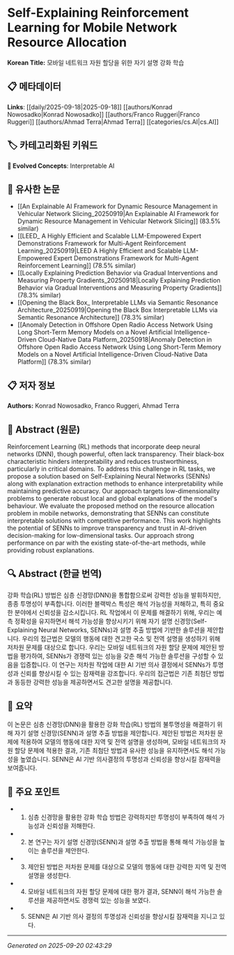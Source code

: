# Self-Explaining Reinforcement Learning for Mobile Network Resource Allocation

**Korean Title:** 모바일 네트워크 자원 할당을 위한 자기 설명 강화 학습

## 📋 메타데이터

**Links**: [[daily/2025-09-18|2025-09-18]] [[authors/Konrad Nowosadko|Konrad Nowosadko]] [[authors/Franco Ruggeri|Franco Ruggeri]] [[authors/Ahmad Terra|Ahmad Terra]] [[categories/cs.AI|cs.AI]]

## 🏷️ 카테고리화된 키워드
**🚀 Evolved Concepts**: Interpretable AI

## 🔗 유사한 논문
- [[An Explainable AI Framework for Dynamic Resource Management in Vehicular Network Slicing_20250919|An Explainable AI Framework for Dynamic Resource Management in Vehicular Network Slicing]] (83.5% similar)
- [[LEED_ A Highly Efficient and Scalable LLM-Empowered Expert Demonstrations Framework for Multi-Agent Reinforcement Learning_20250919|LEED A Highly Efficient and Scalable LLM-Empowered Expert Demonstrations Framework for Multi-Agent Reinforcement Learning]] (78.5% similar)
- [[Locally Explaining Prediction Behavior via Gradual Interventions and Measuring Property Gradients_20250918|Locally Explaining Prediction Behavior via Gradual Interventions and Measuring Property Gradients]] (78.3% similar)
- [[Opening the Black Box_ Interpretable LLMs via Semantic Resonance Architecture_20250919|Opening the Black Box Interpretable LLMs via Semantic Resonance Architecture]] (78.3% similar)
- [[Anomaly Detection in Offshore Open Radio Access Network Using Long Short-Term Memory Models on a Novel Artificial Intelligence-Driven Cloud-Native Data Platform_20250918|Anomaly Detection in Offshore Open Radio Access Network Using Long Short-Term Memory Models on a Novel Artificial Intelligence-Driven Cloud-Native Data Platform]] (78.3% similar)

## 📋 저자 정보

**Authors:** Konrad Nowosadko, Franco Ruggeri, Ahmad Terra

## 📄 Abstract (원문)

Reinforcement Learning (RL) methods that incorporate deep neural networks
(DNN), though powerful, often lack transparency. Their black-box characteristic
hinders interpretability and reduces trustworthiness, particularly in critical
domains. To address this challenge in RL tasks, we propose a solution based on
Self-Explaining Neural Networks (SENNs) along with explanation extraction
methods to enhance interpretability while maintaining predictive accuracy. Our
approach targets low-dimensionality problems to generate robust local and
global explanations of the model's behaviour. We evaluate the proposed method
on the resource allocation problem in mobile networks, demonstrating that SENNs
can constitute interpretable solutions with competitive performance. This work
highlights the potential of SENNs to improve transparency and trust in
AI-driven decision-making for low-dimensional tasks. Our approach strong
performance on par with the existing state-of-the-art methods, while providing
robust explanations.

## 🔍 Abstract (한글 번역)

강화 학습(RL) 방법은 심층 신경망(DNN)을 통합함으로써 강력한 성능을 발휘하지만, 종종 투명성이 부족합니다. 이러한 블랙박스 특성은 해석 가능성을 저해하고, 특히 중요한 분야에서 신뢰성을 감소시킵니다. RL 작업에서 이 문제를 해결하기 위해, 우리는 예측 정확성을 유지하면서 해석 가능성을 향상시키기 위해 자기 설명 신경망(Self-Explaining Neural Networks, SENNs)과 설명 추출 방법에 기반한 솔루션을 제안합니다. 우리의 접근법은 모델의 행동에 대한 견고한 국소 및 전역 설명을 생성하기 위해 저차원 문제를 대상으로 합니다. 우리는 모바일 네트워크의 자원 할당 문제에 제안된 방법을 평가하여, SENNs가 경쟁력 있는 성능을 갖춘 해석 가능한 솔루션을 구성할 수 있음을 입증합니다. 이 연구는 저차원 작업에 대한 AI 기반 의사 결정에서 SENNs가 투명성과 신뢰를 향상시킬 수 있는 잠재력을 강조합니다. 우리의 접근법은 기존 최첨단 방법과 동등한 강력한 성능을 제공하면서도 견고한 설명을 제공합니다.

## 📝 요약

이 논문은 심층 신경망(DNN)을 활용한 강화 학습(RL) 방법의 불투명성을 해결하기 위해 자기 설명 신경망(SENN)과 설명 추출 방법을 제안합니다. 제안된 방법은 저차원 문제에 적용하여 모델의 행동에 대한 지역 및 전역 설명을 생성하며, 모바일 네트워크의 자원 할당 문제에 적용한 결과, 기존 최첨단 방법과 유사한 성능을 유지하면서도 해석 가능성을 높였습니다. SENN은 AI 기반 의사결정의 투명성과 신뢰성을 향상시킬 잠재력을 보여줍니다.

## 🎯 주요 포인트

- 1. 심층 신경망을 활용한 강화 학습 방법은 강력하지만 투명성이 부족하여 해석 가능성과 신뢰성을 저해한다.

- 2. 본 연구는 자기 설명 신경망(SENN)과 설명 추출 방법을 통해 해석 가능성을 높이는 솔루션을 제안한다.

- 3. 제안된 방법은 저차원 문제를 대상으로 모델의 행동에 대한 강력한 지역 및 전역 설명을 생성한다.

- 4. 모바일 네트워크의 자원 할당 문제에 대한 평가 결과, SENN이 해석 가능한 솔루션을 제공하면서도 경쟁력 있는 성능을 보였다.

- 5. SENN은 AI 기반 의사 결정의 투명성과 신뢰성을 향상시킬 잠재력을 지니고 있다.

---

*Generated on 2025-09-20 02:43:29*